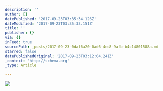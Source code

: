 ```yaml
---
description: ''
author: []
datePublished: '2017-09-23T03:35:34.126Z'
dateModified: '2017-09-23T03:35:33.151Z'
title: ''
publisher: {}
via: {}
inFeed: true
sourcePath: _posts/2017-09-23-0daf6a20-0ad6-4ed8-9afb-b4c14801588a.md
starred: false
datePublishedOriginal: '2017-09-23T03:12:04.241Z'
_context: 'http://schema.org'
_type: Article

---
```

![](https://the-grid-user-content.s3-us-west-2.amazonaws.com/6c7e6388-2da8-4446-a6d8-787f68707501.png)